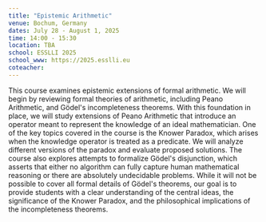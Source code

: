 ```yaml
---
title: "Epistemic Arithmetic"
venue: Bochum, Germany
dates: July 28 - August 1, 2025
time: 14:00 - 15:30
location: TBA
school: ESSLLI 2025
school_www: https://2025.esslli.eu
coteacher: 
---
```


This course examines epistemic extensions of formal arithmetic. We will begin by reviewing formal theories of arithmetic, including Peano Arithmetic, and Gödel's incompleteness theorems. With this foundation in place, we will study extensions of Peano Arithmetic that introduce an operator meant to represent the knowledge of an ideal mathematician. One of the key topics covered in the course is the Knower Paradox, which arises when the knowledge operator is treated as a predicate. We will analyze different versions of the paradox and evaluate proposed solutions. The course also explores attempts to formalize Gödel's disjunction, which asserts that either no algorithm can fully capture human mathematical reasoning or there are absolutely undecidable problems. While it will not be possible to cover all formal details of Gödel's theorems, our goal is to provide students with a clear understanding of the central ideas, the significance of the Knower Paradox, and the philosophical implications of the incompleteness theorems.

